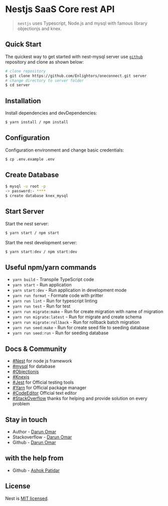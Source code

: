 # Nestjs SaaS Core rest API

 > `nestjs` uses Typescript, Node.js and mysql with famous library objectionjs and knex.


## Quick Start

  The quickest way to get started with nest-mysql server use [`github`](https://github.com/Enlightors/oneconnect.git) repository and clone as shown below:

```bash
# clone repository
$ git clone https://github.com/Enlightors/oneconnect.git server
# change directory to server folder
$ cd server
```
## Installation
Install dependencies and devDependencies:
```bash
$ yarn install / npm install
```
## Configuration
Configuration environment and change basic credentials:
```bash
$ cp .env.example .env
```
## Create Database
```bash
$ mysql -u root -p
-> password:- ****
$ create database knex_mysql
```

## Start Server

Start the nest server:
```bash
$ yarn start / npm start
```
Start the nest development server:

```bash
$ yarn start:dev / npm start:dev
```

## Useful npm/yarn commands

  * `yarn build` - Transpile TypeScript code
  * `yarn start` - Run application
  * `yarn start:dev` - Run application in development mode
  * `yarn run format` - Formate code with pritter
  * `yarn run lint` - Run for typescript linting
  * `yarn run test` - Run for test
  * `yarn run migrate:make` - Run for create migration with name of migration
  * `yarn run migrate:latest` - Run for migrate and create schema
  * `yarn run migrate:rollback` - Run for rollback batch migration
  * `yarn run seed:make` - Run for create seed file to seeding database
  * `yarn run seed:run` - Run for seeding database
  
## Docs & Community

  * [#Nest](https://nestjs.com/) for node js framework
  * [#mysql](https://www.mysql.com/) for database
  * [#Objectionjs](https://vincit.github.io/objection.js/) 
  * [#Knexjs](http://knexjs.org/) 
  * [#Jest](https://jestjs.io/) for Official testing tools
  * [#Yarn](https://yarnpkg.com/lang/en/) for Official package manager
  * [#CodeEditor](https://code.visualstudio.com/) Official text editor
  * [#StackOverflow](https://stackoverflow.com) thanks for helping and provide solution on every problem 


## Stay in touch

- Author - [Darun Omar]([https://github.com/AlxPatidar](https://www.linkedin.com/in/darun-s-4091a3176/))
- Stackoverflow - [Darun Omar](https://stackoverflow.com/users/9003945/darun-omar)
- Github - [Darun Omar](https://github.com/daruns)

## with the help from

- Github - [Ashok Patidar](https://github.com/AlxPatidar)

## License
  Nest is [MIT licensed](LICENSE).
